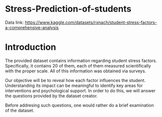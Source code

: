 # Stress-Prediction-of-students
Data link: https://www.kaggle.com/datasets/rxnach/student-stress-factors-a-comprehensive-analysis

# Introduction
The provided dataset contains information regarding student stress factors. Specifically, it contains 20 of them, each of them measured scientifically with the proper scale. All of this information was obtained via surveys.

Our objective will be to reveal how each factor influences the student. Understanding its impact can be meaningful to identify key areas for interventions and psychological support. In order to do this, we will answer the questions provided by the dataset creator.

Before addresing such questions, one would rather do a brief examination of the dataset.
